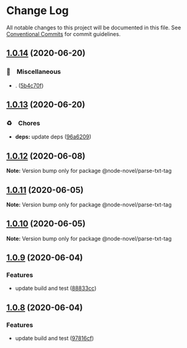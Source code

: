 # Change Log

All notable changes to this project will be documented in this file.
See [Conventional Commits](https://conventionalcommits.org) for commit guidelines.

## [1.0.14](https://github.com/bluelovers/ws-node-novel/compare/@node-novel/parse-txt-tag@1.0.13...@node-novel/parse-txt-tag@1.0.14) (2020-06-20)


### 🔖　Miscellaneous

* . ([5b4c70f](https://github.com/bluelovers/ws-node-novel/commit/5b4c70fc018e2f2622187143859a9783c5370849))





## [1.0.13](https://github.com/bluelovers/ws-node-novel/compare/@node-novel/parse-txt-tag@1.0.12...@node-novel/parse-txt-tag@1.0.13) (2020-06-20)


### ♻️　Chores

* **deps:** update deps ([96a6209](https://github.com/bluelovers/ws-node-novel/commit/96a62099f0774dae433a16b9e20f2c4ddd518749))





## [1.0.12](https://github.com/bluelovers/ws-node-novel/compare/@node-novel/parse-txt-tag@1.0.11...@node-novel/parse-txt-tag@1.0.12) (2020-06-08)

**Note:** Version bump only for package @node-novel/parse-txt-tag





## [1.0.11](https://github.com/bluelovers/ws-node-novel/compare/@node-novel/parse-txt-tag@1.0.10...@node-novel/parse-txt-tag@1.0.11) (2020-06-05)

**Note:** Version bump only for package @node-novel/parse-txt-tag





## [1.0.10](https://github.com/bluelovers/ws-node-novel/compare/@node-novel/parse-txt-tag@1.0.9...@node-novel/parse-txt-tag@1.0.10) (2020-06-05)

**Note:** Version bump only for package @node-novel/parse-txt-tag





## [1.0.9](https://github.com/bluelovers/ws-node-novel/compare/@node-novel/parse-txt-tag@1.0.8...@node-novel/parse-txt-tag@1.0.9) (2020-06-04)


### Features

* update build and test ([88833cc](https://github.com/bluelovers/ws-node-novel/commit/88833cc50b3b3194adfc3683fe2fca73c8ef8424))





## [1.0.8](https://github.com/bluelovers/ws-node-novel/compare/@node-novel/parse-txt-tag@1.0.7...@node-novel/parse-txt-tag@1.0.8) (2020-06-04)


### Features

* update build and test ([97816cf](https://github.com/bluelovers/ws-node-novel/commit/97816cfc4ef513d3cdeb5fc525a010543123fa76))
